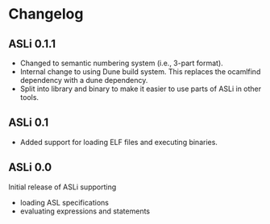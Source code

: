 Changelog
=========

ASLi 0.1.1
----------

* Changed to semantic numbering system (i.e., 3-part format).
* Internal change to using Dune build system.
  This replaces the ocamlfind dependency with a dune dependency.
* Split into library and binary to make it easier to use
  parts of ASLi in other tools.


ASLi 0.1
--------

* Added support for loading ELF files and executing binaries.

ASLi 0.0
--------

Initial release of ASLi supporting

- loading ASL specifications
- evaluating expressions and statements
